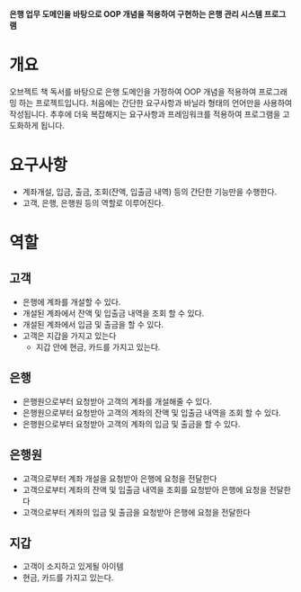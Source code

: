 **은행 업무 도메인을 바탕으로 OOP 개념을 적용하여 구현하는 은행 관리 시스템 프로그램**

# 개요

오브젝트 책 독서를 바탕으로 은행 도메인을 가정하여 OOP 개념을 적용하여 프로그래밍 하는 프로젝트입니다.
처음에는 간단한 요구사항과 바닐라 형태의 언어만을 사용하여 작성됩니다.
추후에 더욱 복잡해지는 요구사항과 프레임워크를 적용하여 프로그램을 고도화하게 됩니다.

# 요구사항

- 계좌개설, 입금, 출금, 조회(잔액, 입출금 내역) 등의 간단한 기능만을 수행한다.
- 고객, 은행, 은행원 등의 역할로 이루어진다.

# 역할

## 고객

- 은행에 계좌를 개설할 수 있다.
- 개설된 계좌에서 잔액 및 입출금 내역을 조회 할 수 있다.
- 개설된 계좌에서 입금 및 출금을 할 수 있다.
- 고객은 지갑을 가지고 있는다
  - 지갑 안에 현금, 카드를 가지고 있는다.

## 은행

- 은행원으로부터 요청받아 고객의 계좌를 개설해줄 수 있다.
- 은행원으로부터 요청받아 고객의 계좌의 잔액 및 입출금 내역을 조회 할 수 있다.
- 은행원으로부터 요청받아 고객의 계좌의 입금 및 출금을 할 수 있다.

## 은행원

- 고객으로부터 계좌 개설을 요청받아 은행에 요청을 전달한다
- 고객으로부터 계좌의 잔액 및 입출금 내역을 조회를 요청받아 은행에 요청을 전달한다
- 고객으로부터 계좌의 입금 및 출금을 요청받아 은행에 요청을 전달한다

## 지갑

- 고객이 소지하고 있게될 아이템
- 현금, 카드를 가지고 있는다.
